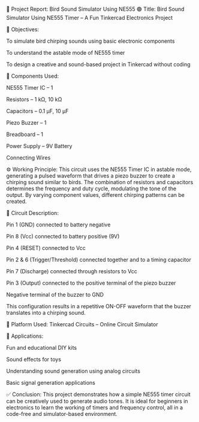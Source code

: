 🔧 Project Report: Bird Sound Simulator Using NE555
🟢 Title:
Bird Sound Simulator Using NE555 Timer – A Fun Tinkercad Electronics Project

🎯 Objectives:

To simulate bird chirping sounds using basic electronic components

To understand the astable mode of NE555 timer

To design a creative and sound-based project in Tinkercad without coding

🔩 Components Used:

NE555 Timer IC – 1

Resistors – 1 kΩ, 10 kΩ

Capacitors – 0.1 µF, 10 µF

Piezo Buzzer – 1

Breadboard – 1

Power Supply – 9V Battery

Connecting Wires

⚙️ Working Principle:
This circuit uses the NE555 Timer IC in astable mode, generating a pulsed waveform that drives a piezo buzzer to create a chirping sound similar to birds. The combination of resistors and capacitors determines the frequency and duty cycle, modulating the tone of the output. By varying component values, different chirping patterns can be created.

🔌 Circuit Description:

Pin 1 (GND) connected to battery negative

Pin 8 (Vcc) connected to battery positive (9V)

Pin 4 (RESET) connected to Vcc

Pin 2 & 6 (Trigger/Threshold) connected together and to a timing capacitor

Pin 7 (Discharge) connected through resistors to Vcc

Pin 3 (Output) connected to the positive terminal of the piezo buzzer

Negative terminal of the buzzer to GND

This configuration results in a repetitive ON-OFF waveform that the buzzer translates into a chirping sound.

📱 Platform Used:
Tinkercad Circuits – Online Circuit Simulator

📌 Applications:

Fun and educational DIY kits

Sound effects for toys

Understanding sound generation using analog circuits

Basic signal generation applications

✅ Conclusion:
This project demonstrates how a simple NE555 timer circuit can be creatively used to generate audio tones. It is ideal for beginners in electronics to learn the working of timers and frequency control, all in a code-free and simulator-based environment.



